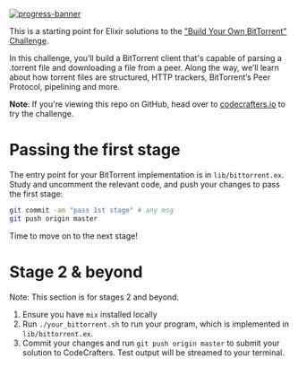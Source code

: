 [![progress-banner](https://backend.codecrafters.io/progress/bittorrent/8cec5526-36b9-4500-ba2d-d121d9b6c0c7)](https://app.codecrafters.io/users/codecrafters-bot?r=2qF)

This is a starting point for Elixir solutions to the
["Build Your Own BitTorrent" Challenge](https://app.codecrafters.io/courses/bittorrent/overview).

In this challenge, you’ll build a BitTorrent client that's capable of parsing a
.torrent file and downloading a file from a peer. Along the way, we’ll learn
about how torrent files are structured, HTTP trackers, BitTorrent’s Peer
Protocol, pipelining and more.

**Note**: If you're viewing this repo on GitHub, head over to
[codecrafters.io](https://codecrafters.io) to try the challenge.

# Passing the first stage

The entry point for your BitTorrent implementation is in `lib/bittorrent.ex`.
Study and uncomment the relevant code, and push your changes to pass the first
stage:

```sh
git commit -am "pass 1st stage" # any msg
git push origin master
```

Time to move on to the next stage!

# Stage 2 & beyond

Note: This section is for stages 2 and beyond.

1. Ensure you have `mix` installed locally
1. Run `./your_bittorrent.sh` to run your program, which is implemented in
   `lib/bittorrent.ex`.
1. Commit your changes and run `git push origin master` to submit your solution
   to CodeCrafters. Test output will be streamed to your terminal.

